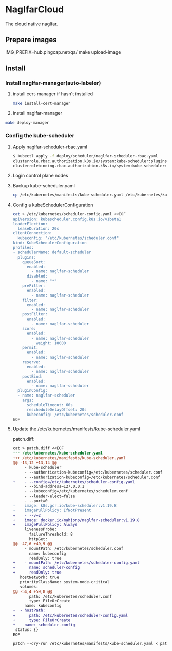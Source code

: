 # NaglfarCloud

The cloud native naglfar.

## Prepare images

IMG_PREFIX=hub.pingcap.net/qa/ make upload-image

## Install

### Install naglfar-manager(auto-labeler)

1. install cert-manager if hasn't installed

    ```bash
    make install-cert-manager
    ```

2. install naglfar-manager

  ```bash
  make deploy-manager
  ```

### Config the kube-scheduler

1. Apply naglfar-scheduler-rbac.yaml

    ```bash
    $ kubectl apply -f deploy/scheduler/naglfar-scheduler-rbac.yaml
    clusterrole.rbac.authorization.k8s.io/system:kube-scheduler:plugins created
    clusterrolebinding.rbac.authorization.k8s.io/system:kube-scheduler:plugins created
    ```

2. Login control plane nodes
3. Backup kube-scheduler.yaml

    ```bash
    cp /etc/kubernetes/manifests/kube-scheduler.yaml /etc/kubernetes/kube-scheduler.yaml
    ```

4. Config a kubeSchedulerConfiguration

    ```bash
    cat > /etc/kubernetes/scheduler-config.yaml <<EOF
    apiVersion: kubescheduler.config.k8s.io/v1beta1
    leaderElection:
      leaseDuration: 20s
    clientConnection:
      kubeconfig: "/etc/kubernetes/scheduler.conf"
    kind: KubeSchedulerConfiguration
    profiles:
    - schedulerName: default-scheduler
      plugins:
        queueSort:
          enabled:
            - name: naglfar-scheduler
          disabled:
            - name: "*"
        preFilter:
          enabled:
            - name: naglfar-scheduler
        filter:
          enabled:
            - name: naglfar-scheduler
        postFilter:
          enabled:
            - name: naglfar-scheduler
        score:
          enabled:
            - name: naglfar-scheduler
              weight: 10000
        permit:
          enabled:
            - name: naglfar-scheduler
        reserve:
          enabled:
            - name: naglfar-scheduler
        postBind:
          enabled:
            - name: naglfar-scheduler
      pluginConfig:
      - name: naglfar-scheduler
        args:
          scheduleTimeout: 60s
          rescheduleDelayOffset: 20s
          kubeconfig: /etc/kubernetes/scheduler.conf
    EOF
    ```

5. Update the /etc/kubernetes/manifests/kube-scheduler.yaml

    patch.diff:

    ```diff
    cat > patch.diff <<EOF
    --- /etc/kubernetes/kube-scheduler.yaml
    +++ /etc/kubernetes/manifests/kube-scheduler.yaml
    @@ -13,12 +13,14 @@
         - kube-scheduler
         - --authentication-kubeconfig=/etc/kubernetes/scheduler.conf
         - --authorization-kubeconfig=/etc/kubernetes/scheduler.conf
    +    - --config=/etc/kubernetes/scheduler-config.yaml
         - --bind-address=127.0.0.1
         - --kubeconfig=/etc/kubernetes/scheduler.conf
         - --leader-elect=false
         - --port=0
    -    image: k8s.gcr.io/kube-scheduler:v1.19.8
    -    imagePullPolicy: IfNotPresent
    +    - --v=2
    +    image: docker.io/mahjonp/naglfar-scheduler:v1.19.8
    +    imagePullPolicy: Always
         livenessProbe:
           failureThreshold: 8
           httpGet:
    @@ -47,6 +49,9 @@
         - mountPath: /etc/kubernetes/scheduler.conf
           name: kubeconfig
           readOnly: true
    +    - mountPath: /etc/kubernetes/scheduler-config.yaml
    +      name: scheduler-config
    +      readOnly: true
       hostNetwork: true
       priorityClassName: system-node-critical
       volumes:
    @@ -54,4 +59,8 @@
           path: /etc/kubernetes/scheduler.conf
           type: FileOrCreate
         name: kubeconfig
    +  - hostPath:
    +      path: /etc/kubernetes/scheduler-config.yaml
    +      type: FileOrCreate
    +    name: scheduler-config
     status: {}
    EOF

    patch --dry-run /etc/kubernetes/manifests/kube-scheduler.yaml < patch.diff && patch /etc/kubernetes/manifests/kube-scheduler.yaml < patch.dif
    ```
